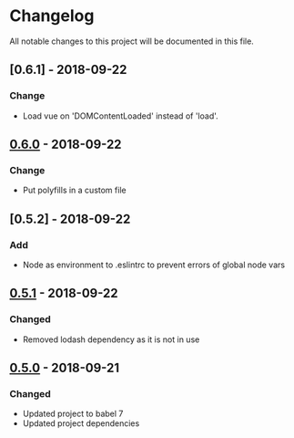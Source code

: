 # Changelog
All notable changes to this project will be documented in this file.

## [0.6.1] - 2018-09-22
### Change
- Load vue on 'DOMContentLoaded' instead of 'load'.

## [0.6.0] - 2018-09-22
### Change
- Put polyfills in a custom file

## [0.5.2] - 2018-09-22
### Add
- Node as environment to .eslintrc to prevent errors of global node vars

## [0.5.1] - 2018-09-22
### Changed
- Removed lodash dependency as it is not in use

## [0.5.0] - 2018-09-21
### Changed
- Updated project to babel 7
- Updated project dependencies


[0.6.0]: https://github.com/mimamuh/html-boilerplate/compare/v0.5.1...v0.6.0
[0.5.1]: https://github.com/mimamuh/html-boilerplate/compare/v0.5.0...v0.5.1
[0.5.0]: https://github.com/mimamuh/html-boilerplate/compare/v0.4.1...v0.5.0